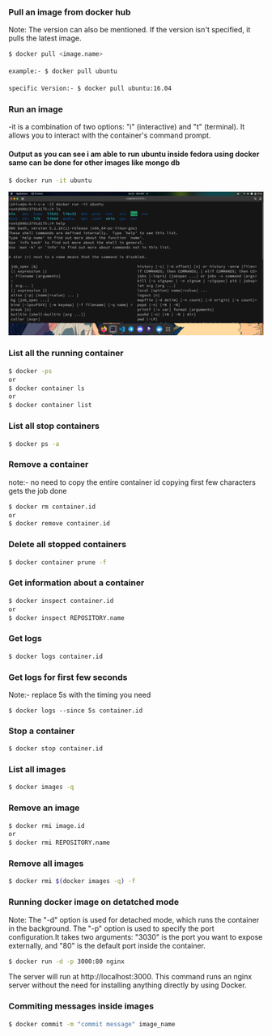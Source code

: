 ### Pull an image from docker hub 

Note: The version can also be mentioned. If the version isn't specified, it pulls the latest image.
```bash
$ docker pull <image.name>

example:- $ docker pull ubuntu 

specific Version:- $ docker pull ubuntu:16.04
```

### Run an image 
-it is a combination of two options: "i" (interactive) and "t" (terminal). It allows you to interact with the container's command prompt.

#### Output as you can see i am able to run ubuntu inside  fedora  using docker same can be done for other images like mongo db 

```bash
$ docker run -it ubuntu  
```
<img src="./images/Screenshot%20from%202023-06-12%2008-14-30-min.png " >


### List all the running container

```bash 
$ docker -ps 
or
$ docker container ls
or
$ docker container list
```

### List all stop  containers
```bash
$ docker ps -a
```

###  Remove a  container
note:- no need to copy the entire container id copying first few characters gets the job done
```bash
$ docker rm container.id 
or
$ docker remove container.id
```
### Delete all stopped containers

```bash
$ docker container prune -f
```
### Get information about a container

```bash
$ docker inspect container.id
or
$ docker inspect REPOSITORY.name
```

### Get logs 

```bash
$ docker logs container.id
```

### Get logs for first few seconds
Note:- replace 5s with the timing you need
```
$ docker logs --since 5s container.id
```
### Stop a  container 

```bash 
$ docker stop container.id
```

### List all images

```bash
$ docker images -q
```
### Remove an image

```bash
$ docker rmi image.id
or
$ docker rmi REPOSITORY.name
```
### Remove all images 

```bash
$ docker rmi $(docker images -q) -f
```
### Running docker image on detatched mode
Note: The "-d" option is used for detached mode, which runs the container in the background. The "-p" option is used to specify the port configuration.It takes two arguments: "3030" is the port you want to expose externally, and "80" is the default port inside the container.

```bash
$ docker run -d -p 3000:80 nginx
```
The server will run at http://localhost:3000. This command runs an nginx server without the need for installing anything directly by using Docker.

### Commiting messages inside images

```bash
$ docker commit -m "commit message" image_name
```